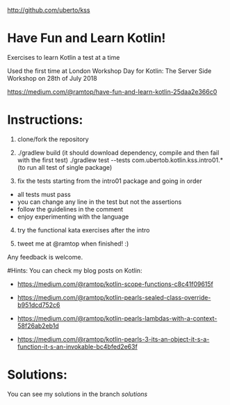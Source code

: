 http://github.com/uberto/kss


# Have Fun and Learn Kotlin!

Exercises to learn Kotlin a test at a time

Used the first time at London Workshop Day for Kotlin: The Server Side Workshop on 28th of July 2018

https://medium.com/@ramtop/have-fun-and-learn-kotlin-25daa2e366c0


# Instructions:

1) clone/fork the repository

2) ./gradlew build (it should download dependency, compile and then fail with the first test)
   ./gradlew test --tests com.ubertob.kotlin.kss.intro01.* (to run all test of single package)


3) fix the tests starting from the intro01 package and going in order
 - all tests must pass
 - you can change any line in the test but not the assertions
 - follow the guidelines in the comment
 - enjoy experimenting with the language

4) try the functional kata exercises after the intro

5) tweet me at @ramtop when finished! :)

Any feedback is welcome.


#Hints:
You can check my blog posts on Kotlin:

- https://medium.com/@ramtop/kotlin-scope-functions-c8c41f09615f

- https://medium.com/@ramtop/kotlin-pearls-sealed-class-override-b951dcd752c6

- https://medium.com/@ramtop/kotlin-pearls-lambdas-with-a-context-58f26ab2eb1d

- https://medium.com/@ramtop/kotlin-pearls-3-its-an-object-it-s-a-function-it-s-an-invokable-bc4bfed2e63f


# Solutions:

You can see my solutions in the branch *solutions*
